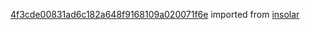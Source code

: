 [4f3cde00831ad6c182a648f9168109a020071f6e](https://github.com/insolar/insolar/commit/4f3cde00831ad6c182a648f9168109a020071f6e) imported from [insolar](https://github.com/insolar/insolar)
